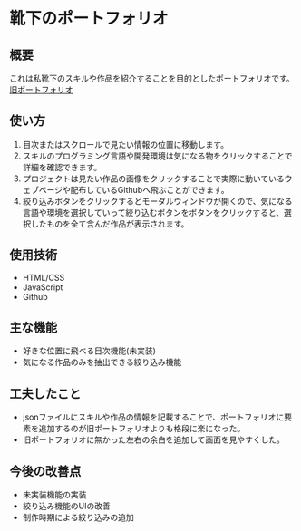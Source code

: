 # 靴下のポートフォリオ

## 概要
これは私靴下のスキルや作品を紹介することを目的としたポートフォリオです。
[旧ポートフォリオ](https://yyf999999999.github.io/portfolio/main/portfolio.html)

## 使い方
1. 目次またはスクロールで見たい情報の位置に移動します。
2. スキルのプログラミング言語や開発環境は気になる物をクリックすることで詳細を確認できます。
3. プロジェクトは見たい作品の画像をクリックすることで実際に動いているウェブページや配布しているGithubへ飛ぶことができます。
4. 絞り込みボタンをクリックするとモーダルウィンドウが開くので、気になる言語や環境を選択していって絞り込むボタンをボタンをクリックすると、選択したものを全て含んだ作品が表示されます。

## 使用技術
- HTML/CSS
- JavaScript
- Github

## 主な機能
- 好きな位置に飛べる目次機能(未実装)
- 気になる作品のみを抽出できる絞り込み機能

## 工夫したこと
- jsonファイルにスキルや作品の情報を記載することで、ポートフォリオに要素を追加するのが旧ポートフォリオよりも格段に楽になった。
- 旧ポートフォリオに無かった左右の余白を追加して画面を見やすくした。

## 今後の改善点
- 未実装機能の実装
- 絞り込み機能のUIの改善
- 制作時期による絞り込みの追加